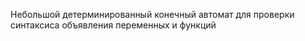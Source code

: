 Небольшой детерминированный конечный автомат для проверки синтаксиса объявления переменных и функций 
